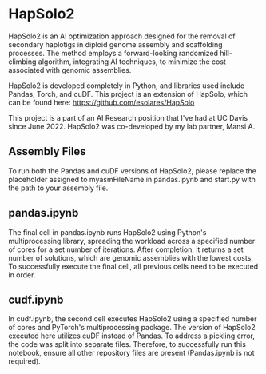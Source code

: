# HapSolo2

HapSolo2 is an AI optimization approach designed for the removal of secondary haplotigs in diploid genome assembly and scaffolding processes. The method employs a forward-looking randomized hill-climbing algorithm, integrating AI techniques, to minimize the cost associated with genomic assemblies. 

HapSolo2 is developed completely in Python, and libraries used include Pandas, Torch, and cuDF. This project is an extension of HapSolo, which can be found here: https://github.com/esolares/HapSolo

This project is a part of an AI Research position that I've had at UC Davis since June 2022. HapSolo2 was co-developed by my lab partner, Mansi A. 
## Assembly Files
To run both the Pandas and cuDF versions of HapSolo2, please replace the placeholder assigned to myasmFileName in pandas.ipynb and start.py with the path to your assembly file.

## pandas.ipynb
The final cell in pandas.ipynb runs HapSolo2 using Python's multiprocessing library, spreading the workload across a specified number of cores for a set number of iterations. After completion, it returns a set number of solutions, which are genomic assemblies with the lowest costs. To successfully execute the final cell, all previous cells need to be executed in order.

## cudf.ipynb
In cudf.ipynb, the second cell executes HapSolo2 using a specified number of cores and PyTorch's multiprocessing package. The version of HapSolo2 executed here utilizes cuDF instead of Pandas. To address a pickling error, the code was split into separate files. Therefore, to successfully run this notebook, ensure all other repository files are present (Pandas.ipynb is not required). 


